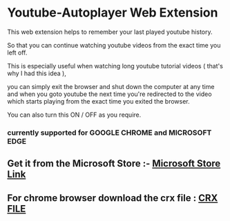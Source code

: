 # Youtube-Autoplayer Web Extension
This web extension helps to remember your last played youtube history.

So that you can continue watching youtube videos from the exact time you left off.

This is especially useful when watching long youtube tutorial videos ( that's why I had this idea ), 

you can simply exit the browser and shut down the computer at any time and when you goto youtube the next time you're redirected to the video which starts playing from the exact time you exited the browser.

You can also turn this ON / OFF as you require.

### currently supported for GOOGLE CHROME and MICROSOFT EDGE
## Get it from the Microsoft Store :- [Microsoft Store Link](https://microsoftedge.microsoft.com/addons/detail/ojccgbnddompclhanijminmemionfofg)
## For chrome browser download the crx file : [CRX FILE](https://github.com/thecoder-elite/Youtube-Autoplayer-Web-Extension/blob/main/Web%20Extensions.crx)
